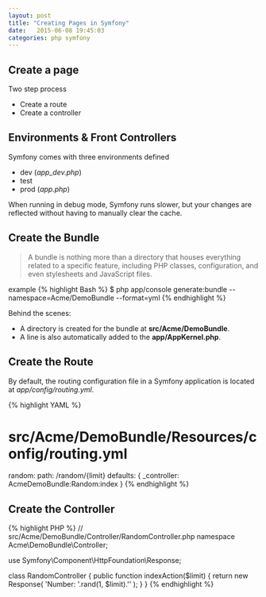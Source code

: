 ```yaml
---
layout: post
title: "Creating Pages in Symfony"
date:   2015-06-08 19:45:03
categories: php symfony
---
```


## Create a page

Two step process

* Create a route
* Create a controller

## Environments & Front Controllers

Symfony comes with three environments defined

* dev (*app_dev.php*)
* test
* prod (*app.php*)

When running in debug mode, Symfony runs slower, but your changes are reflected  without having to manually clear the cache.

## Create the Bundle

> A bundle is nothing more than a directory that houses everything related to a specific feature, including PHP classes, configuration, and even stylesheets and JavaScript files.

example
{% highlight Bash %}
$ php app/console generate:bundle --namespace=Acme/DemoBundle --format=yml
{% endhighlight %}

Behind the scenes:

* A directory is created for the bundle at **src/Acme/DemoBundle**.
* A line is also automatically added to the **app/AppKernel.php**.

## Create the Route

By default, the routing configuration file in a Symfony application is located at *app/config/routing.yml*.

{% highlight YAML %}
# src/Acme/DemoBundle/Resources/config/routing.yml
random:
    path:     /random/{limit}
    defaults: { _controller: AcmeDemoBundle:Random:index }
{% endhighlight %}


## Create the Controller

{% highlight PHP %}
// src/Acme/DemoBundle/Controller/RandomController.php
namespace Acme\DemoBundle\Controller;

use Symfony\Component\HttpFoundation\Response;

class RandomController
{
    public function indexAction($limit)
    {
        return new Response(
            '<html><body>Number: '.rand(1, $limit).'</body></html>'
        );
    }
}
{% endhighlight %}